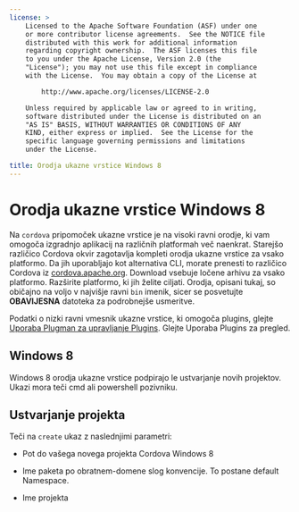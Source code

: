 ```yaml
---
license: >
    Licensed to the Apache Software Foundation (ASF) under one
    or more contributor license agreements.  See the NOTICE file
    distributed with this work for additional information
    regarding copyright ownership.  The ASF licenses this file
    to you under the Apache License, Version 2.0 (the
    "License"); you may not use this file except in compliance
    with the License.  You may obtain a copy of the License at

        http://www.apache.org/licenses/LICENSE-2.0

    Unless required by applicable law or agreed to in writing,
    software distributed under the License is distributed on an
    "AS IS" BASIS, WITHOUT WARRANTIES OR CONDITIONS OF ANY
    KIND, either express or implied.  See the License for the
    specific language governing permissions and limitations
    under the License.

title: Orodja ukazne vrstice Windows 8
---
```


# Orodja ukazne vrstice Windows 8

Na `cordova` pripomoček ukazne vrstice je na visoki ravni orodje, ki vam omogoča izgradnjo aplikacij na različnih platformah več naenkrat. Starejšo različico Cordova okvir zagotavlja kompleti orodja ukazne vrstice za vsako platformo. Da jih uporabljajo kot alternativa CLI, morate prenesti to različico Cordova iz [cordova.apache.org][1]. Download vsebuje ločene arhivu za vsako platformo. Razširite platformo, ki jih želite ciljati. Orodja, opisani tukaj, so običajno na voljo v najvišje ravni `bin` imenik, sicer se posvetujte **OBAVIJESNA** datoteka za podrobnejše usmeritve.

 [1]: http://cordova.apache.org

Podatki o nizki ravni vmesnik ukazne vrstice, ki omogoča plugins, glejte [Uporaba Plugman za upravljanje Plugins](../../../plugin_ref/plugman.html). Glejte Uporaba Plugins za pregled.

## Windows 8

Windows 8 orodja ukazne vrstice podpirajo le ustvarjanje novih projektov. Ukazi mora teči cmd ali powershell pozivniku.

## Ustvarjanje projekta

Teči na `create` ukaz z naslednjimi parametri:

*   Pot do vašega novega projekta Cordova Windows 8

*   Ime paketa po obratnem-domene slog konvencije. To postane default Namespace.

*   Ime projekta